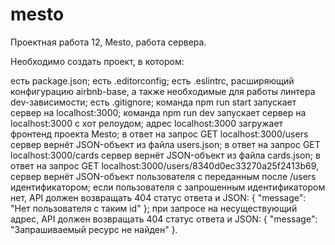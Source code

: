 # mesto
Проектная работа 12, Mesto, работа сервера.

Необходимо создать проект, в котором:

есть package.json;
есть .editorconfig;
есть .eslintrc, расширяющий конфигурацию airbnb-base, а также необходимые для работы линтера dev-зависимости;
есть .gitignore;
команда npm run start запускает сервер на localhost:3000;
команда npm run dev запускает сервер на localhost:3000 с хот релоудом;
адрес localhost:3000 загружает фронтенд проекта Mesto;
в ответ на запрос GET localhost:3000/users сервер вернёт JSON-объект из файла users.json;
в ответ на запрос GET localhost:3000/cards сервер вернёт JSON-объект из файла cards.json;
в ответ на запрос GET localhost:3000/users/8340d0ec33270a25f2413b69, сервер вернёт JSON-объект пользователя с переданным после /users идентификатором;
если пользователя с запрошенным идентификатором нет, API должен возвращать 404 статус ответа и JSON: { "message": "Нет пользователя с таким id" };
при запросе на несуществующий адрес, API должен возвращать 404 статус ответа и JSON: { "message": "Запрашиваемый ресурс не найден" }.
